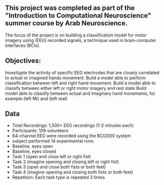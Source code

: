 ## This project was completed as part of the "Introduction to Computational Neuroscience" summer course by Arab Neuroscience. 
The focus of the project is on building a classification model for motor imagery using (EEG) recorded signals, a technique used in brain-computer interfaces (BCIs).
## Objectives:
Investigate the activity of specific EEG electrodes that are closely correlated to actual or imagined hands movement.
Build a model able to perform classification between left and right hand movement.
Build a model able to classify between either left or right motor imagery and rest state
Build model able to classify between actual and imaginary hand movements, for example (left MI) and (left real)
## Data 
-  Total Recordings: 1,500+ EEG recordings (1-2 minutes each)
- Participants: 109 volunteers
- 64-channel EEG were recorded using the BCI2000 system 
- subject performed 14 experimental runs:
- Baseline, eyes open
- Baseline, eyes closed
- Task 1 (open and close left or right fist)
- Task 2 (imagine opening and closing left or right fist)
- Task 3 (open and close both fists or both feet)
- Task 4 (imagine opening and closing both fists or both feet)
- Repetition: Each task type is repeated 3 times

